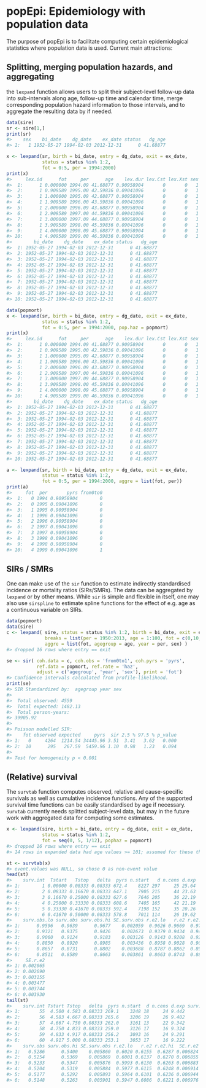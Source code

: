 <!-- README.md is generated from README.Rmd. Please edit that file -->
popEpi: Epidemiology with population data
=========================================

The purpose of popEpi is to facilitate computing certain epidemiological statistics where population data is used. Current main attractions:

Splitting, merging population hazards, and aggregating
------------------------------------------------------

the `lexpand` function allows users to split their subject-level follow-up data into sub-intervals along age, follow-up time and calendar time, merge corresponding population hazard information to those intervals, and to aggregate the resulting data by if needed.

``` r
data(sire)
sr <- sire[1,]
print(sr)
#>    sex    bi_date    dg_date    ex_date status   dg_age
#> 1:   1 1952-05-27 1994-02-03 2012-12-31      0 41.68877
```

``` r
x <- lexpand(sr, birth = bi_date, entry = dg_date, exit = ex_date,
             status = status %in% 1:2, 
             fot = 0:5, per = 1994:2000)
print(x)
#>     lex.id      fot     per      age    lex.dur lex.Cst lex.Xst sex
#>  1:      1 0.000000 1994.09 41.68877 0.90958904       0       0   1
#>  2:      1 0.909589 1995.00 42.59836 0.09041096       0       0   1
#>  3:      1 1.000000 1995.09 42.68877 0.90958904       0       0   1
#>  4:      1 1.909589 1996.00 43.59836 0.09041096       0       0   1
#>  5:      1 2.000000 1996.09 43.68877 0.90958904       0       0   1
#>  6:      1 2.909589 1997.00 44.59836 0.09041096       0       0   1
#>  7:      1 3.000000 1997.09 44.68877 0.90958904       0       0   1
#>  8:      1 3.909589 1998.00 45.59836 0.09041096       0       0   1
#>  9:      1 4.000000 1998.09 45.68877 0.90958904       0       0   1
#> 10:      1 4.909589 1999.00 46.59836 0.09041096       0       0   1
#>        bi_date    dg_date    ex_date status   dg_age
#>  1: 1952-05-27 1994-02-03 2012-12-31      0 41.68877
#>  2: 1952-05-27 1994-02-03 2012-12-31      0 41.68877
#>  3: 1952-05-27 1994-02-03 2012-12-31      0 41.68877
#>  4: 1952-05-27 1994-02-03 2012-12-31      0 41.68877
#>  5: 1952-05-27 1994-02-03 2012-12-31      0 41.68877
#>  6: 1952-05-27 1994-02-03 2012-12-31      0 41.68877
#>  7: 1952-05-27 1994-02-03 2012-12-31      0 41.68877
#>  8: 1952-05-27 1994-02-03 2012-12-31      0 41.68877
#>  9: 1952-05-27 1994-02-03 2012-12-31      0 41.68877
#> 10: 1952-05-27 1994-02-03 2012-12-31      0 41.68877
```

``` r
data(popmort)
x <- lexpand(sr, birth = bi_date, entry = dg_date, exit = ex_date,
             status = status %in% 1:2, 
             fot = 0:5, per = 1994:2000, pop.haz = popmort)
print(x)
#>     lex.id      fot     per      age    lex.dur lex.Cst lex.Xst sex
#>  1:      1 0.000000 1994.09 41.68877 0.90958904       0       0   1
#>  2:      1 0.909589 1995.00 42.59836 0.09041096       0       0   1
#>  3:      1 1.000000 1995.09 42.68877 0.90958904       0       0   1
#>  4:      1 1.909589 1996.00 43.59836 0.09041096       0       0   1
#>  5:      1 2.000000 1996.09 43.68877 0.90958904       0       0   1
#>  6:      1 2.909589 1997.00 44.59836 0.09041096       0       0   1
#>  7:      1 3.000000 1997.09 44.68877 0.90958904       0       0   1
#>  8:      1 3.909589 1998.00 45.59836 0.09041096       0       0   1
#>  9:      1 4.000000 1998.09 45.68877 0.90958904       0       0   1
#> 10:      1 4.909589 1999.00 46.59836 0.09041096       0       0   1
#>        bi_date    dg_date    ex_date status   dg_age
#>  1: 1952-05-27 1994-02-03 2012-12-31      0 41.68877
#>  2: 1952-05-27 1994-02-03 2012-12-31      0 41.68877
#>  3: 1952-05-27 1994-02-03 2012-12-31      0 41.68877
#>  4: 1952-05-27 1994-02-03 2012-12-31      0 41.68877
#>  5: 1952-05-27 1994-02-03 2012-12-31      0 41.68877
#>  6: 1952-05-27 1994-02-03 2012-12-31      0 41.68877
#>  7: 1952-05-27 1994-02-03 2012-12-31      0 41.68877
#>  8: 1952-05-27 1994-02-03 2012-12-31      0 41.68877
#>  9: 1952-05-27 1994-02-03 2012-12-31      0 41.68877
#> 10: 1952-05-27 1994-02-03 2012-12-31      0 41.68877
```

``` r
a <- lexpand(sr, birth = bi_date, entry = dg_date, exit = ex_date,
             status = status %in% 1:2,
             fot = 0:5, per = 1994:2000, aggre = list(fot, per))
print(a)
#>     fot  per       pyrs from0to0
#>  1:   0 1994 0.90958904        0
#>  2:   0 1995 0.09041096        0
#>  3:   1 1995 0.90958904        0
#>  4:   1 1996 0.09041096        0
#>  5:   2 1996 0.90958904        0
#>  6:   2 1997 0.09041096        0
#>  7:   3 1997 0.90958904        0
#>  8:   3 1998 0.09041096        0
#>  9:   4 1998 0.90958904        0
#> 10:   4 1999 0.09041096        1
```

SIRs / SMRs
-----------

One can make use of the `sir` function to estimate indirectly standardised incidence or mortality ratios (SIRs/SMRs). The data can be aggregated by `lexpand` or by other means. While `sir` is simple and flexible in itself, one may also use `sirspline` to estimate spline functions for the effect of e.g. age as a continuous variable on SIRs.

``` r
data(popmort)
data(sire)
c <- lexpand( sire, status = status %in% 1:2, birth = bi_date, exit = ex_date, entry = dg_date,
              breaks = list(per = 1950:2013, age = 1:100, fot = c(0,10,20,Inf)), 
              aggre = list(fot, agegroup = age, year = per, sex) )
#> dropped 16 rows where entry == exit

se <- sir( coh.data = c, coh.obs = 'from0to1', coh.pyrs = 'pyrs', 
           ref.data = popmort, ref.rate = 'haz', 
           adjust = c('agegroup', 'year', 'sex'), print = 'fot')
#> Confidence intervals calculated from profile-likelihood.
print(se)
#> SIR Standardized by:  agegroup year sex
#> 
#>  Total observed: 4559 
#>  Total expected: 1482.13 
#>  Total person-years: 
#> 39905.92 
#> 
#> Poisson modelled SIR: 
#>    fot observed expected     pyrs  sir 2.5 % 97.5 % p_value
#> 1:   0     4264  1214.54 34445.96 3.51  3.41   3.62   0.000
#> 2:  10      295   267.59  5459.96 1.10  0.98   1.23   0.094
#> 
#> Test for homogeneity p < 0.001
```

(Relative) survival
-------------------

The `survtab` function computes observed, relative and cause-specific survivals as well as cumulative incidence functions. Any of the supported survival time functions can be easily standardised by age if necessary. `survtab` currently needs splitted subject-level data, but may in the future work with aggregated data for computing some estimates.

``` r
x <- lexpand(sire, birth = bi_date, entry = dg_date, exit = ex_date,
             status = status %in% 1:2,
             fot = seq(0, 5, 1/12), pophaz = popmort)
#> dropped 16 rows where entry == exit
#> 14 rows in expanded data had age values >= 101; assumed for these the same expected hazard as for people of age 100

st <- survtab(x)
#> event.values was NULL, so chose 0 as non-event value
head(st)
#>    surv.int  Tstart   Tstop   delta  pyrs n.start   d n.cens d.exp
#> 1:        1 0.00000 0.08333 0.08333 672.4    8227 297     25 25.64
#> 2:        2 0.08333 0.16670 0.08333 647.1    7905 215     44 23.63
#> 3:        3 0.16670 0.25000 0.08333 627.6    7646 205     36 22.19
#> 4:        4 0.25000 0.33330 0.08333 608.6    7405 165     42 21.19
#> 5:        5 0.33330 0.41670 0.08333 592.4    7198 152     35 20.26
#> 6:        6 0.41670 0.50000 0.08333 578.8    7011 114     26 19.62
#>    surv.obs.lo surv.obs surv.obs.hi SE.surv.obs r.e2.lo   r.e2 r.e2.hi
#> 1:      0.9596   0.9639      0.9677    0.002059  0.9626 0.9669  0.9707
#> 2:      0.9321   0.9375      0.9426    0.002673  0.9379 0.9434  0.9484
#> 3:      0.9060   0.9124      0.9183    0.003126  0.9143 0.9208  0.9267
#> 4:      0.8850   0.8920      0.8985    0.003436  0.8958 0.9028  0.9094
#> 5:      0.8657   0.8731      0.8802    0.003688  0.8787 0.8862  0.8934
#> 6:      0.8511   0.8589      0.8663    0.003861  0.8663 0.8743  0.8818
#>     SE.r.e2
#> 1: 0.002065
#> 2: 0.002690
#> 3: 0.003155
#> 4: 0.003477
#> 5: 0.003744
#> 6: 0.003930
tail(st)
#>    surv.int Tstart Tstop   delta  pyrs n.start  d n.cens d.exp surv.obs.lo
#> 1:       55  4.500 4.583 0.08333 269.1    3248 18     24 9.442      0.5170
#> 2:       56  4.583 4.667 0.08333 265.6    3206 19     26 9.402      0.5139
#> 3:       57  4.667 4.750 0.08333 262.0    3161 13     22 9.342      0.5117
#> 4:       58  4.750 4.833 0.08333 259.0    3126 17     16 9.324      0.5088
#> 5:       59  4.833 4.917 0.08333 256.2    3093 16     24 9.291      0.5061
#> 6:       60  4.917 5.000 0.08333 253.1    3053 17     16 9.222      0.5032
#>    surv.obs surv.obs.hi SE.surv.obs r.e2.lo   r.e2 r.e2.hi  SE.r.e2
#> 1:   0.5286      0.5400    0.005860  0.6020 0.6155  0.6287 0.006824
#> 2:   0.5254      0.5369    0.005869  0.6001 0.6137  0.6270 0.006855
#> 3:   0.5233      0.5347    0.005876  0.5993 0.6130  0.6263 0.006883
#> 4:   0.5204      0.5319    0.005884  0.5977 0.6115  0.6248 0.006914
#> 5:   0.5177      0.5292    0.005893  0.5964 0.6101  0.6236 0.006944
#> 6:   0.5148      0.5263    0.005901  0.5947 0.6086  0.6221 0.006976
```
